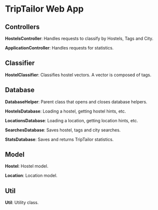 # TripTailor Web App

## Controllers
**HostelsController**: Handles requests to classify by Hostels, Tags and City.

**ApplicationController**: Handles requests for statistics.

## Classifier
**HostelClassifier**: Classifies hostel vectors. A vector is composed of tags.

## Database
**DatabaseHelper**: Parent class that opens and closes database helpers.

**HostelsDatabase**: Loading a hostel, getting hostel hints, etc.

**LocationsDatabase**: Loading a location, getting location hints, etc.

**SearchesDatabase**: Saves hostel, tags and city searches.

**StatsDatabase**: Saves and returns TripTailor statistics.

## Model
**Hostel**: Hostel model.

**Location**: Location model.

## Util
**Util**: Utility class.
